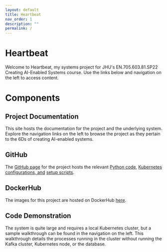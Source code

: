 ```yaml
---
layout: default
title: Heartbeat
nav_order: 1
description: ""
permalink: /
---
```


# Heartbeat

Welcome to Heartbeat, my systems project for JHU's EN.705.603.81.SP22 Creating AI-Enabled Systems course. Use the links below and navigation on the left to access content.

# Components

## Project Documentation

This site hosts the documentation for the project and the underlying system. Explore the navigation links on the left to browse the project as they pertain to the 6Ds of creating AI-enabled systems.
 
## GitHub

The [GitHub page](https://github.com/jklasa/heartbeat) for the project hosts the relevant [Python code](https://github.com/jklasa/heartbeat/tree/main/src), [Kubernetes configurations, and](https://github.com/jklasa/heartbeat/tree/main/k8s) [setup scripts](https://github.com/jklasa/heartbeat/tree/main/scripts).

## DockerHub

The images for this project are hosted on DockerHub [here](https://hub.docker.com/repository/docker/jklasa27/heartbeat).

## Code Demonstration

The system is quite large and requires a local Kubernetes cluster, but a sample walkthrough can be found in the navigation on the left. This walkthrough details the processes running in the cluster without running the Kafka cluster, Kubernetes node, or the database.
